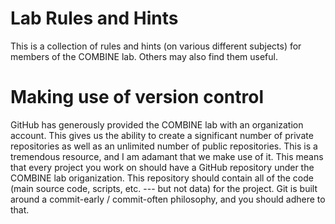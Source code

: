 # Lab Rules and Hints 

  This is a collection of rules and hints (on various different subjects) for members of the COMBINE lab. Others may also find them useful.
  
Making use of version control
=============================

GitHub has generously provided the COMBINE lab with an organization account.  This gives us the ability to create a significant number of private repositories as well as an unlimited number of public repositories.  This is a tremendous resource, and I am adamant that we make use of it.  This means that every project you work on should have a GitHub repository under the COMBINE lab origanization.  This repository should contain all of the code (main source code, scripts, etc. --- but not data) for the project.  Git is built around a commit-early / commit-often philosophy, and you should adhere to that.

